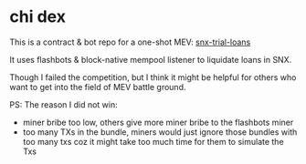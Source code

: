 # chi dex

This is a contract & bot repo for a one-shot MEV: [snx-trial-loans](https://sips.synthetix.io/sips/sip-142/)

It uses flashbots & block-native mempool listener to liquidate loans in SNX.

Though I failed the competition, but I think it might be helpful for others who want to get into the field of MEV battle ground.

PS: The reason I did not win:
- miner bribe too low, others give more miner bribe to the flashbots miner
- too many TXs in the bundle, miners would just ignore those bundles with too many txs coz it might take too much time for them to simulate the Txs
